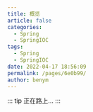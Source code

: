 ```yaml
---
title: 概览
article: false
categories:
  - Spring
  - SpringIOC
tags: 
  - Spring
  - SpringIOC
date: 2022-04-17 18:56:09
permalink: /pages/6e0b99/
author: benym
---
```

::: tip
正在路上...
:::
